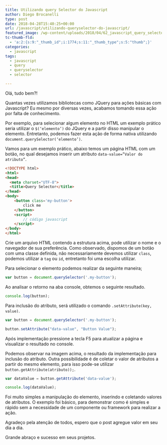 ```yaml
---
title: Utilizando query Selector do Javascript
author: Diego Brocanelli
type: post
date: 2018-04-28T15:40:25+00:00
url: /javascript/utilizando-queryselector-do-javascript/
featured_image: /wp-content/uploads/2018/04/62_javascript_query_selector.png
tc-thumb-fld:
  - 'a:2:{s:9:"_thumb_id";i:1774;s:11:"_thumb_type";s:5:"thumb";}'
categories:
  - javascript
tags:
  - javascript
  - query
  - queryselector
  - selector

---
```


Olá, tudo bem?!

Quantas vezes utilizamos bibliotecas como JQuery para ações básicas com Javascript? Eu mesmo por diversas vezes, acabamos tomando essa ação por falta de conhecimento.

Por exemplo, para selecionar algum elemento no HTML um exemplo prático seria utilizar o `$(‘elemento’)` do JQuery e a partir disso manipular o elemento. Entretanto, podemos fazer esta ação de forma nativa utilizando `document.querySelector(‘elemento’)`.

Vamos para um exemplo prático, abaixo temos um página HTML com um botão, no qual desejamos inserir um atributo `data-value=”Valor do atributo”`.

```html
<!DOCTYPE html>
<html>
<head>
  <meta charset="UTF-8">
  <title>Query Selector</title>
</head>
<body>
    <button class='my-button'>
        click me
    </button>  
    <script>
        // código javascript
    </script>
</body>
</html>
```

Crie um arquivo HTML contendo a estrutura acima, pode utilizar o nome e o navegador de sua preferência. Como observado, dispomos de um botão com uma classe definida, não necessariamente devemos utilizar `class`, podemos utilizar a `tag` ou `id`, entretanto foi uma escolha utilizar.

Para selecionar o elemento podemos realizar da seguinte maneira;

```javascript
var button = document.querySelector('.my-button');
```

Ao analisar o retorno na aba console, obtemos o seguinte resultado.

```javascript
console.log(button);
```

Para inclusão do atributo, será utilizado o comando `.setAttribute(key, value)`.

```javascript
var button = document.querySelector('.my-button');

button.setAttribute("data-value", "Button Value");
```

Após implementação pressione a tecla F5 para atualizar a página e visualizar o resultado no console.

Podemos observar na imagem acima, o resultado da implementação para inclusão do atributo. Outra possibilidade é de coletar o valor de atributos a partir do mesmo elemento, para isso pode-se utilizar `button.getAttribute(atributo));`.


```javascript
var dataValue = button.getAttribute('data-value');

console.log(dataValue);
```

Foi muito simples a manipulação do elemento, inserindo e coletando valores de atributos. O exemplo foi básico, para demonstrar como é simples e rápido sem a necessidade de um componente ou framework para realizar a ação.

Agradeço pela atenção de todos, espero que o post agregue valor em seu dia a dia.

Grande abraço e sucesso em seus projetos.
